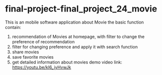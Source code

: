 # final-project-final_project_24_movie
This is an mobile software application about Movie
the basic function contain:
1. recommendation of Movies at homepage, with filter to change the preference of recommendation
2. filter for changing preference and apply it with search function 
3. share movies
4. save favorite movies
5. get detailed information about movies
demo video link: https://youtu.be/kI6_jyHvwJk
